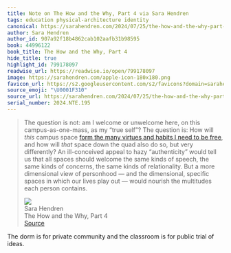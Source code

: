 ```yaml
---
title: Note on The How and the Why, Part 4 via Sara Hendren
tags: education physical-architecture identity
canonical: https://sarahendren.com/2024/07/25/the-how-and-the-why-part-4/
author: Sara Hendren
author_id: 907a92f18b4862cab102aafb31b98595
book: 44996122
book_title: The How and the Why, Part 4
hide_title: true
highlight_id: 799178097
readwise_url: https://readwise.io/open/799178097
image: https://sarahendren.com/apple-icon-180x180.png
favicon_url: https://s2.googleusercontent.com/s2/favicons?domain=sarahendren.com
source_emoji: "\U0001F310"
source_url: https://sarahendren.com/2024/07/25/the-how-and-the-why-part-4/#:~:text=The%20question%20is,each%20person%20contains.
serial_number: 2024.NTE.195
---
```

> The question is not: am I welcome or unwelcome here, on this campus-as-one-mass, as my “true self”? The question is: How will *this* campus space [form the many virtues and habits I need to be free](https://sarahendren.com/2024/06/10/the-how-and-the-why/), and how will *that* space down the quad also do so, but very differently? An ill-conceived appeal to hazy “authenticity” would tell us that all spaces should welcome the same kinds of speech, the same kinds of concerns, the same kinds of relationality. But a more dimensional view of personhood — and the dimensional, specific spaces in which our lives play out — would nourish the multitudes each person contains.
> <div class="quoteback-footer"><div class="quoteback-avatar"><img class="mini-favicon" src="https://s2.googleusercontent.com/s2/favicons?domain=sarahendren.com"></div><div class="quoteback-metadata"><div class="metadata-inner"><span style="display:none">FROM:</span><div aria-label="Sara Hendren" class="quoteback-author"> Sara Hendren</div><div aria-label="The How and the Why, Part 4" class="quoteback-title"> The How and the Why, Part 4</div></div></div><div class="quoteback-backlink"><a target="_blank" aria-label="go to the full text of this quotation" rel="noopener" href="https://sarahendren.com/2024/07/25/the-how-and-the-why-part-4/#:~:text=The%20question%20is,each%20person%20contains." class="quoteback-arrow"> Source</a></div></div>

The dorm is for private community and the classroom is for public trial of ideas.